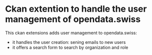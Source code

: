 # Ckan extention to handle the user management of opendata.swiss

This ckan extensions adds user management to opendata.swiss:

- it handles the user creation: sening emails to new users
- it offers a search form to search by organization and role
